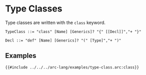 # Type Classes

Type classes are written with the `class` keyword.

```grammar
TypeClass ::= "class" [Name] [Generics]? "{" [[Decl]]","+ "}"

Decl ::= "def" [Name] [Generics]? "(" [Type]","+ ")"
```

## Examples

```arc-lang
{{#include ../../../arc-lang/examples/type-class.arc:class}}
```
